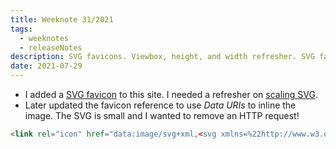 ```yaml
---
title: Weeknote 31/2021
tags:
  - weeknotes
  - releaseNotes
description: SVG favicons. Viewbox, height, and width refresher. SVG favicons inline with base64 encoding with an example.
date: 2021-07-29
---
```

- I added a [SVG favicon](https://css-tricks.com/svg-favicons-in-action/) to this site. I needed a refresher on [scaling SVG](https://css-tricks.com/scale-svg/).
- Later updated the favicon reference to use _Data URIs_ to inline the image. The SVG is small and I wanted to remove an HTTP request!

```html
<link rel="icon" href="data:image/svg+xml,<svg xmlns=%22http://www.w3.org/2000/svg%22 version=%221.1%22 xmlns:xlink=%22http://www.w3.org/1999/xlink%22 xmlns:svgjs=%22http://svgjs.com/svgjs%22 width=%2250%22 height=%2250%22><svg xmlns=%22http://www.w3.org/2000/svg%22 width=%2250%22 height=%2250%22 role=%22img%22 aria-labelledby=%22svgLogo%22 viewBox=%220 0 50 22%22><title id=%22SvgjsTitle1000%22>Josh Crain</title><circle cx=%2240%22 cy=%225%22 r=%225%22></circle><circle cx=%2240%22 cy=%2217%22 r=%225%22></circle><circle cx=%225%22 cy=%2217%22 r=%225%22></circle><path d=%22M33 0v22c-5.5 0-10-4.9-10-11S27.5 0 33 0zM22 11c0 6.1-4.5 11-10 11V0h10v11z%22></path></svg><style>@media(prefers-color-scheme:light){:root{filter:none;}}@media(prefers-color-scheme:dark){:root{filter:invert(100%);}}</style></svg>">
```